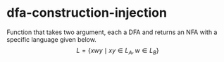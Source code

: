# dfa-construction-injection
Function that takes two argument, each a DFA and returns an NFA with a specific language given below.
$$L = \{ xwy \mid xy \in L_A, w \in L_B \}$$
